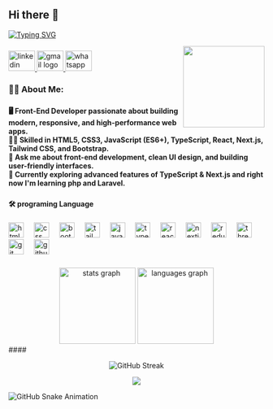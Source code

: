 ## Hi there 👋
[![Typing SVG](https://readme-typing-svg.demolab.com?font=Fira+Code&size=22&pause=1000&color=36BCF7&center=true&vCenter=true&width=500&lines=Hi+%F0%9F%91%8B%2C+I'm+Boula+Ayman;Front-End+Developer;Building+with+React+%26+Next.js;Passionate+about+UI%2FUX+%26+Web+Apps)](https://git.io/typing-svg)

<img align="right" height="160" src="https://media1.giphy.com/media/v1.Y2lkPTc5MGI3NjExbWx3ZHo2Y2FvZnMxdXhnZTh6MTlldTluNnF3bTFxZXBlYzFrN3R4dyZlcD12MV9pbnRlcm5hbF9naWZfYnlfaWQmY3Q9Zw/26tn33aiTi1jkl6H6/giphy.gif"  />

###



###

<div align="left">
  <!-- LinkedIn -->
  <a href="https://www.linkedin.com/in/boula-ayman-3a86581b0" target="_blank">
    <img src="https://raw.githubusercontent.com/maurodesouza/profile-readme-generator/master/src/assets/icons/social/linkedin/default.svg" width="52" height="40" alt="linkedin logo"  />
  </a>

  <!-- Gmail (mailto:) -->
  <a href="mailto:boulaaymanzaher@gmail.com" target="_blank">
    <img src="https://raw.githubusercontent.com/maurodesouza/profile-readme-generator/master/src/assets/icons/social/gmail/default.svg" width="52" height="40" alt="gmail logo"  />
  </a>

  <!-- WhatsApp (with phone number) -->
  <a href="https://wa.me/201201366367" target="_blank">
    <img src="https://raw.githubusercontent.com/maurodesouza/profile-readme-generator/master/src/assets/icons/social/whatsapp/default.svg" width="52" height="40" alt="whatsapp logo"  />
  </a>
</div>

###

<h3 align="left">👩‍💻  About Me:</h3>

###
<h4 align="left">🖥️ Front-End Developer passionate about building modern, responsive, and high-performance web apps.<br>👨‍💻 Skilled in HTML5, CSS3, JavaScript (ES6+), TypeScript, React, Next.js, Tailwind CSS, and Bootstrap.<br>💬 Ask me about front-end development, clean UI design, and building user-friendly interfaces.<br>🚀 Currently exploring advanced features of TypeScript & Next.js and right now I'm learning php and Laravel.</h6>

###

<h4 align="left">🛠 programing Language</h4>

###

<div align="left">
  <img src="https://cdn.jsdelivr.net/gh/devicons/devicon/icons/html5/html5-original.svg" height="30" alt="html5 logo"  />
  <img width="12" />
  <img src="https://cdn.jsdelivr.net/gh/devicons/devicon/icons/css3/css3-original.svg" height="30" alt="css logo"  />
  <img width="12" />
  <img src="https://cdn.simpleicons.org/bootstrap/7952B3" height="30" alt="bootstrap logo"  />
  <img width="12" />
  <img src="https://cdn.jsdelivr.net/gh/devicons/devicon/icons/tailwindcss/tailwindcss-original-wordmark.svg" height="30" alt="tailwindcss logo"  />
  <img width="12" />
  <img src="https://cdn.jsdelivr.net/gh/devicons/devicon/icons/javascript/javascript-original.svg" height="30" alt="javascript logo"  />
  <img width="12" />
  <img src="https://cdn.jsdelivr.net/gh/devicons/devicon/icons/typescript/typescript-original.svg" height="30" alt="typescript logo"  />
  <img width="12" />
  <img src="https://cdn.jsdelivr.net/gh/devicons/devicon/icons/react/react-original.svg" height="30" alt="react logo"  />
  <img width="12" />
  <img src="https://cdn.jsdelivr.net/gh/devicons/devicon/icons/nextjs/nextjs-original.svg" height="30" alt="nextjs logo"  />
  <img width="12" />
  <img src="https://cdn.jsdelivr.net/gh/devicons/devicon/icons/redux/redux-original.svg" height="30" alt="redux logo"  />
  <img width="12" />
  <img src="https://cdn.jsdelivr.net/gh/devicons/devicon/icons/threejs/threejs-original.svg" height="30" alt="threejs logo"  />
  <img width="12" />
  <img src="https://cdn.simpleicons.org/git/F05032" height="30" alt="git logo"  />
  <img width="12" />
  <img src="https://cdn.simpleicons.org/github/181717" height="30" alt="github logo"  />
</div>


###

<div align="center">
  <img src="https://github-readme-stats.vercel.app/api?username=Boula-Ayman&hide_title=false&hide_rank=false&show_icons=true&include_all_commits=true&count_private=true&disable_animations=false&theme=dracula&locale=en&hide_border=false&order=1" height="150" alt="stats graph"  />
  <img src="https://github-readme-stats.vercel.app/api/top-langs?username=Boula-Ayman&locale=en&hide_title=false&layout=compact&card_width=320&langs_count=5&theme=dracula&hide_border=false&order=2" height="150" alt="languages graph"  />
</div>
####
<p align="center">
  <img src="https://github-readme-streak-stats.herokuapp.com?user=Boula-Ayman&theme=dracula&hide_border=false" alt="GitHub Streak" />
</p>

<p align="center">
  <img src="https://github-profile-trophy.vercel.app/?username=Boula-Ayman&theme=dracula&no-frame=true&no-bg=true&margin-w=15&margin-h=15" />
</p>

<picture>
  <source media="(prefers-color-scheme: dark)" srcset="https://raw.githubusercontent.com/Boula-Ayman/Boula-Ayman/output/github-contribution-grid-snake-dark.svg" />
  <source media="(prefers-color-scheme: light)" srcset="https://raw.githubusercontent.com/Boula-Ayman/Boula-Ayman/output/github-contribution-grid-snake.svg" />
  <img alt="GitHub Snake Animation" src="https://raw.githubusercontent.com/Boula-Ayman/Boula-Ayman/output/github-contribution-grid-snake.svg" />
</picture>




